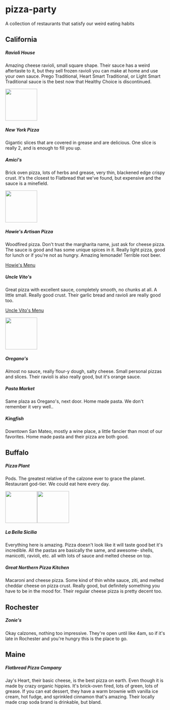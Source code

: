 pizza-party
===========

A collection of restaurants that satisfy our weird eating habits



California
-----------

##### Ravioli House

Amazing cheese ravioli, small square shape. Their sauce has a weird aftertaste to it, but they sell frozen ravioli you can make at home and use your own sauce. Prego Traditional, Heart Smart Traditional, or Light Smart Traditional sauce is the best now that Healthy Choice is discontinued.

<img src="http://pizzaparty.skyeillustration.com/raviolihouse.jpg" height="100" />



##### New York Pizza

Gigantic slices that are covered in grease and are delicious. One slice is really 2, and is enough to fill you up.



##### Amici's

Brick oven pizza, lots of herbs and grease, very thin, blackened edge crispy crust. It's the closest to Flatbread that we've found, but expensive and the sauce is a minefield.

<img src="http://pizzaparty.skyeillustration.com/amicis.jpg" height="100" />



##### Howie's Artisan Pizza

Woodfired pizza. Don't trust the margharita name, just ask for cheese pizza. The sauce is good and has some unique spices in it. Really light pizza, good for lunch or if you're not as hungry. Amazing lemonade! Terrible root beer.

[Howie's Menu](http://howiesartisanpizza.com/menu.htm)



##### Uncle Vito's

Great pizza with excellent sauce, completely smooth, no chunks at all. A little small. Really good crust. Their garlic bread and ravioli are really good too.

[Uncle Vito's Menu](http://unclevitos.com/menu.html)

<img src="http://pizzaparty.skyeillustration.com/unclevitos.jpg" height="100" />



##### Oregano's

Almost no sauce, really flour-y dough, salty cheese. Small personal pizzas and slices. Their ravioli is also really good, but it's orange sauce.



##### Pasta Market

Same plaza as Oregano's, next door. Home made pasta. We don't remember it very well..



##### Kingfish

Downtown San Mateo, mostly a wine place, a little fancier than most of our favorites. Home made pasta and their pizza are both good.



Buffalo
-----------


##### Pizza Plant

Pods. The greatest relative of the calzone ever to grace the planet. Restaurant god-tier. We could eat here every day.

<img src="http://pizzaparty.skyeillustration.com/pizzaplant.jpg" height="100" /><img src="http://pizzaparty.skyeillustration.com/pizzapod.jpg" height="100" />



##### La Bella Sicilia

Everything here is amazing. Pizza doesn't look like it will taste good bet it's incredible. All the pastas are basically the same, and awesome- shells, manicotti, ravioli, etc. all with lots of sauce and melted cheese on top.



##### Great Northern Pizza Kitchen

Macaroni and cheese pizza. Some kind of thin white sauce, ziti, and melted cheddar cheese on pizza crust. Really good, but definitely something you have to be in the mood for. Their regular cheese pizza is pretty decent too.



Rochester
-----------


##### Zonie's

Okay calzones, nothing too impressive. They're open until like 4am, so if it's late in Rochester and you're hungry this is the place to go.



Maine
-----------


##### Flatbread Pizza Company

Jay's Heart, their basic cheese, is the best pizza on earth. Even though it is made by crazy organic hippies. It's brick-oven fired, lots of green, lots of grease. If you can eat dessert, they have a warm brownie with vanilla ice cream, hot fudge, and sprinkled cinnamon that's amazing. Their locally made crap soda brand is drinkable, but bland.
